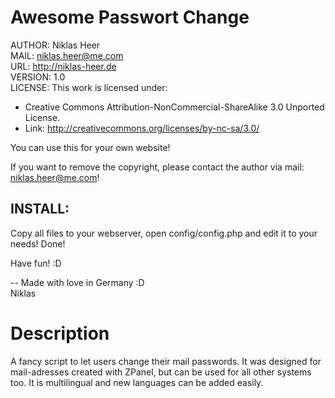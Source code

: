 Awesome Passwort Change
=======================

AUTHOR: Niklas Heer<br>
MAIL: niklas.heer@me.com<br>
URL: http://niklas-heer.de<br>
VERSION: 1.0<br>
LICENSE: This work is licensed under:<br>
* Creative Commons Attribution-NonCommercial-ShareAlike 3.0 Unported License.
* Link: http://creativecommons.org/licenses/by-nc-sa/3.0/

You can use this for your own website!

If you want to remove the copyright, please contact the author via mail: niklas.heer@me.com!

## INSTALL: ##

Copy all files to your webserver, open config/config.php and edit it to your needs!
Done!

Have fun! :D

-- Made with love in Germany :D<br>
Niklas

Description
=======================

A fancy script to let users change their mail passwords. It was designed for mail-adresses created with ZPanel, but can be used for all other systems too. It is multilingual and new languages can be added easily.